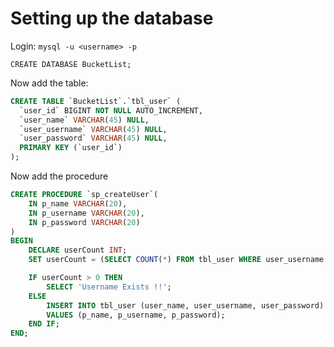 # Setting up the database


Login: `mysql -u <username> -p`

`CREATE DATABASE BucketList;`

Now add the table:
```SQL
CREATE TABLE `BucketList`.`tbl_user` (
  `user_id` BIGINT NOT NULL AUTO_INCREMENT,
  `user_name` VARCHAR(45) NULL,
  `user_username` VARCHAR(45) NULL,
  `user_password` VARCHAR(45) NULL,
  PRIMARY KEY (`user_id`)
);
```

Now add the procedure

```SQL
CREATE PROCEDURE `sp_createUser`(
    IN p_name VARCHAR(20),
    IN p_username VARCHAR(20),
    IN p_password VARCHAR(20)
)
BEGIN
    DECLARE userCount INT;
    SET userCount = (SELECT COUNT(*) FROM tbl_user WHERE user_username = p_username);

    IF userCount > 0 THEN
        SELECT 'Username Exists !!';
    ELSE
        INSERT INTO tbl_user (user_name, user_username, user_password)
        VALUES (p_name, p_username, p_password);
    END IF;
END;
```